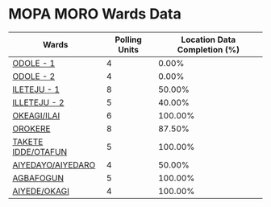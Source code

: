 
# MOPA MORO Wards Data

| Wards | Polling Units | Location Data Completion (%) |
| ---- | ----- | ------- |
| [ODOLE - 1](./wards/5556-odole-1) | 4 | 0.00% |
| [ODOLE - 2](./wards/5557-odole-2) | 4 | 0.00% |
| [ILETEJU - 1](./wards/5558-ileteju-1) | 8 | 50.00% |
| [ILLETEJU  - 2](./wards/5559-illeteju-2) | 5 | 40.00% |
| [OKEAGI/ILAI](./wards/5560-okeagi/ilai) | 6 | 100.00% |
| [OROKERE](./wards/5561-orokere) | 8 | 87.50% |
| [TAKETE IDDE/OTAFUN](./wards/5562-takete-idde/otafun) | 5 | 100.00% |
| [AIYEDAYO/AIYEDARO](./wards/5563-aiyedayo/aiyedaro) | 4 | 50.00% |
| [AGBAFOGUN](./wards/5564-agbafogun) | 5 | 100.00% |
| [AIYEDE/OKAGI](./wards/5565-aiyede/okagi) | 4 | 100.00% |




